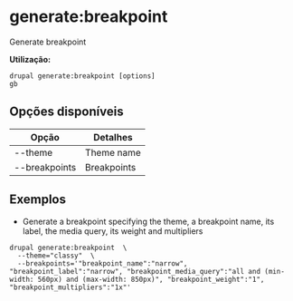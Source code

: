 # generate:breakpoint
Generate breakpoint

**Utilização:**
```
drupal generate:breakpoint [options]
gb
```

## Opções disponíveis
Opção | Detalhes
-------|-------------
--theme | Theme name
--breakpoints | Breakpoints

## Exemplos
* Generate a breakpoint specifying the theme, a breakpoint name, its label, the media query, its weight and multipliers
```
drupal generate:breakpoint  \
  --theme="classy"  \
  --breakpoints='"breakpoint_name":"narrow", "breakpoint_label":"narrow", "breakpoint_media_query":"all and (min-width: 560px) and (max-width: 850px)", "breakpoint_weight":"1", "breakpoint_multipliers":"1x"'
```
